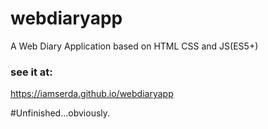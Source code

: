 # webdiaryapp
A Web Diary Application based on HTML CSS and JS(ES5+)

### see it at:
https://iamserda.github.io/webdiaryapp


#Unfinished...obviously.
